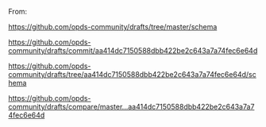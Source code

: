 From:

https://github.com/opds-community/drafts/tree/master/schema

https://github.com/opds-community/drafts/commit/aa414dc7150588dbb422be2c643a7a74fec6e64d

https://github.com/opds-community/drafts/tree/aa414dc7150588dbb422be2c643a7a74fec6e64d/schema

https://github.com/opds-community/drafts/compare/master...aa414dc7150588dbb422be2c643a7a74fec6e64d
